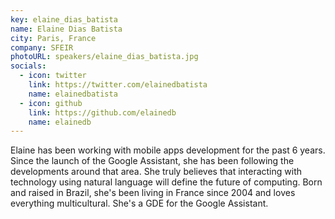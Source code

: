 ```yaml
---
key: elaine_dias_batista
name: Elaine Dias Batista
city: Paris, France
company: SFEIR
photoURL: speakers/elaine_dias_batista.jpg
socials:
  - icon: twitter
    link: https://twitter.com/elainedbatista
    name: elainedbatista
  - icon: github
    link: https://github.com/elainedb
    name: elainedb
---
```


Elaine has been working with mobile apps development for the past 6 years. Since the launch of the Google Assistant, she has been following the developments around that area. She truly believes that interacting with technology using natural language will define the future of computing. Born and raised in Brazil, she's been living in France since 2004 and loves everything multicultural. She's a GDE for the Google Assistant.